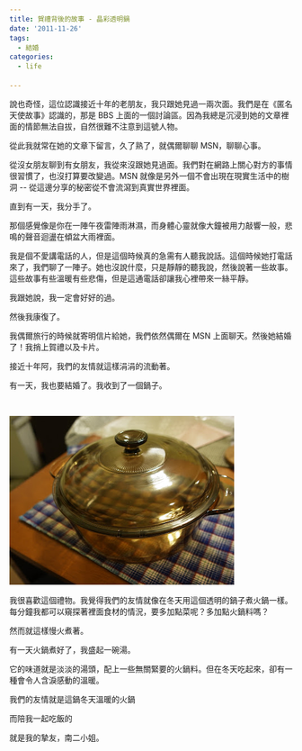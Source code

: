 ```yaml
---
title: 賀禮背後的故事 - 晶彩透明鍋
date: '2011-11-26'
tags:
  - 結婚
categories:
  - life

---
```

說也奇怪，這位認識接近十年的老朋友，我只跟她見過一兩次面。我們是在《匿名天使故事》認識的，那是 BBS 上面的一個討論區。因為我總是沉浸到她的文章裡面的情節無法自拔，自然很難不注意到這號人物。  
  
從此我就常在她的文章下留言，久了熟了，就偶爾聊聊 MSN，聊聊心事。  
  
從沒女朋友聊到有女朋友，我從來沒跟她見過面。我們對在網路上關心對方的事情很習慣了，也沒打算要改變過。MSN 就像是另外一個不會出現在現實生活中的樹洞 -- 從這邊分享的秘密從不會流瀉到真實世界裡面。  
  
直到有一天，我分手了。  
  
  
  
那個感覺像是你在一陣午夜雷陣雨淋濕，而身體心靈就像大鐘被用力敲響一般，悲鳴的聲音迴盪在傾盆大雨裡面。  
  
我是個不愛講電話的人，但是這個時候真的急需有人聽我說話。這個時候她打電話來了，我們聊了一陣子。她也沒說什麼，只是靜靜的聽我說，然後說著一些故事。這些故事有些溫暖有些悲傷，但是這通電話卻讓我心裡帶來一絲平靜。  
  
我跟她說，我一定會好好的過。  
  
然後我康復了。  
  
我偶爾旅行的時候就寄明信片給她，我們依然偶爾在 MSN 上面聊天。然後她結婚了！我捎上賀禮以及卡片。  
  
  
接近十年阿，我們的友情就這樣涓涓的流動著。  
  
有一天，我也要結婚了。我收到了一個鍋子。  
  

[  
](http://4.bp.blogspot.com/-rO5saJoHDL8/Ts_QbT1XNnI/AAAAAAAALnA/c3QjZzspJEA/s1600/R1053514.jpg)

[![](images/0.jpg)](http://4.bp.blogspot.com/-rO5saJoHDL8/Ts_QbT1XNnI/AAAAAAAALnA/c3QjZzspJEA/s1600/R1053514.jpg)  
  
  
  
我很喜歡這個禮物。我覺得我們的友情就像在冬天用這個透明的鍋子煮火鍋一樣。每分鐘我都可以窺探著裡面食材的情況，要多加點菜呢？多加點火鍋料嗎？  
  
然而就這樣慢火煮著。  
  
有一天火鍋煮好了，我盛起一碗湯。  
  
它的味道就是淡淡的湯頭，配上一些無關緊要的火鍋料。但在冬天吃起來，卻有一種會令人含淚感動的溫暖。  
  
我們的友情就是這鍋冬天溫暖的火鍋  
  
而陪我一起吃飯的  
  
就是我的摯友，南二小姐。
